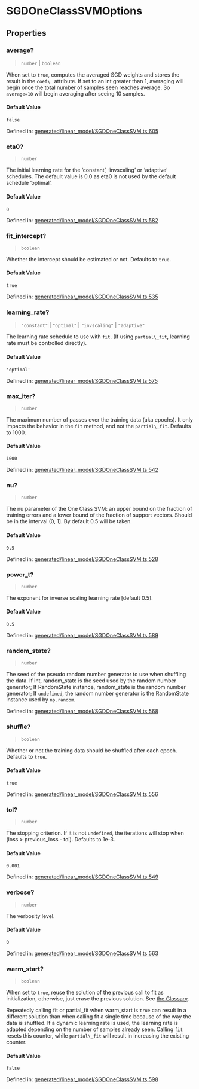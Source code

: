 # SGDOneClassSVMOptions

## Properties

### average?

> `number` \| `boolean`

When set to `true`, computes the averaged SGD weights and stores the result in the `coef\_` attribute. If set to an int greater than 1, averaging will begin once the total number of samples seen reaches average. So `average=10` will begin averaging after seeing 10 samples.

#### Default Value

`false`

Defined in:  [generated/linear\_model/SGDOneClassSVM.ts:605](https://github.com/transitive-bullshit/scikit-learn-ts/blob/92ab806/packages/sklearn/src/generated/linear_model/SGDOneClassSVM.ts#L605)

### eta0?

> `number`

The initial learning rate for the ‘constant’, ‘invscaling’ or ‘adaptive’ schedules. The default value is 0.0 as eta0 is not used by the default schedule ‘optimal’.

#### Default Value

`0`

Defined in:  [generated/linear\_model/SGDOneClassSVM.ts:582](https://github.com/transitive-bullshit/scikit-learn-ts/blob/92ab806/packages/sklearn/src/generated/linear_model/SGDOneClassSVM.ts#L582)

### fit\_intercept?

> `boolean`

Whether the intercept should be estimated or not. Defaults to `true`.

#### Default Value

`true`

Defined in:  [generated/linear\_model/SGDOneClassSVM.ts:535](https://github.com/transitive-bullshit/scikit-learn-ts/blob/92ab806/packages/sklearn/src/generated/linear_model/SGDOneClassSVM.ts#L535)

### learning\_rate?

> `"constant"` \| `"optimal"` \| `"invscaling"` \| `"adaptive"`

The learning rate schedule to use with `fit`. (If using `partial\_fit`, learning rate must be controlled directly).

#### Default Value

`'optimal'`

Defined in:  [generated/linear\_model/SGDOneClassSVM.ts:575](https://github.com/transitive-bullshit/scikit-learn-ts/blob/92ab806/packages/sklearn/src/generated/linear_model/SGDOneClassSVM.ts#L575)

### max\_iter?

> `number`

The maximum number of passes over the training data (aka epochs). It only impacts the behavior in the `fit` method, and not the `partial\_fit`. Defaults to 1000.

#### Default Value

`1000`

Defined in:  [generated/linear\_model/SGDOneClassSVM.ts:542](https://github.com/transitive-bullshit/scikit-learn-ts/blob/92ab806/packages/sklearn/src/generated/linear_model/SGDOneClassSVM.ts#L542)

### nu?

> `number`

The nu parameter of the One Class SVM: an upper bound on the fraction of training errors and a lower bound of the fraction of support vectors. Should be in the interval (0, 1\]. By default 0.5 will be taken.

#### Default Value

`0.5`

Defined in:  [generated/linear\_model/SGDOneClassSVM.ts:528](https://github.com/transitive-bullshit/scikit-learn-ts/blob/92ab806/packages/sklearn/src/generated/linear_model/SGDOneClassSVM.ts#L528)

### power\_t?

> `number`

The exponent for inverse scaling learning rate \[default 0.5\].

#### Default Value

`0.5`

Defined in:  [generated/linear\_model/SGDOneClassSVM.ts:589](https://github.com/transitive-bullshit/scikit-learn-ts/blob/92ab806/packages/sklearn/src/generated/linear_model/SGDOneClassSVM.ts#L589)

### random\_state?

> `number`

The seed of the pseudo random number generator to use when shuffling the data. If int, random\_state is the seed used by the random number generator; If RandomState instance, random\_state is the random number generator; If `undefined`, the random number generator is the RandomState instance used by `np.random`.

Defined in:  [generated/linear\_model/SGDOneClassSVM.ts:568](https://github.com/transitive-bullshit/scikit-learn-ts/blob/92ab806/packages/sklearn/src/generated/linear_model/SGDOneClassSVM.ts#L568)

### shuffle?

> `boolean`

Whether or not the training data should be shuffled after each epoch. Defaults to `true`.

#### Default Value

`true`

Defined in:  [generated/linear\_model/SGDOneClassSVM.ts:556](https://github.com/transitive-bullshit/scikit-learn-ts/blob/92ab806/packages/sklearn/src/generated/linear_model/SGDOneClassSVM.ts#L556)

### tol?

> `number`

The stopping criterion. If it is not `undefined`, the iterations will stop when (loss > previous\_loss - tol). Defaults to 1e-3.

#### Default Value

`0.001`

Defined in:  [generated/linear\_model/SGDOneClassSVM.ts:549](https://github.com/transitive-bullshit/scikit-learn-ts/blob/92ab806/packages/sklearn/src/generated/linear_model/SGDOneClassSVM.ts#L549)

### verbose?

> `number`

The verbosity level.

#### Default Value

`0`

Defined in:  [generated/linear\_model/SGDOneClassSVM.ts:563](https://github.com/transitive-bullshit/scikit-learn-ts/blob/92ab806/packages/sklearn/src/generated/linear_model/SGDOneClassSVM.ts#L563)

### warm\_start?

> `boolean`

When set to `true`, reuse the solution of the previous call to fit as initialization, otherwise, just erase the previous solution. See [the Glossary](../../glossary.html#term-warm_start).

Repeatedly calling fit or partial\_fit when warm\_start is `true` can result in a different solution than when calling fit a single time because of the way the data is shuffled. If a dynamic learning rate is used, the learning rate is adapted depending on the number of samples already seen. Calling `fit` resets this counter, while `partial\_fit` will result in increasing the existing counter.

#### Default Value

`false`

Defined in:  [generated/linear\_model/SGDOneClassSVM.ts:598](https://github.com/transitive-bullshit/scikit-learn-ts/blob/92ab806/packages/sklearn/src/generated/linear_model/SGDOneClassSVM.ts#L598)
